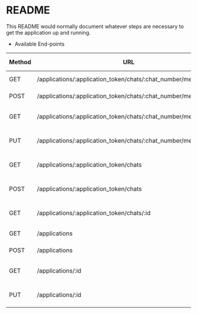 # README

This README would normally document whatever steps are necessary to get the
application up and running.

* Available End-points

| Method  | URL | Action| Request Body 
| ------- | --- | --- | --- |
| GET  | /applications/:application_token/chats/:chat_number/messages|list chat messages|-|
| POST | /applications/:application_token/chats/:chat_number/messages|create chat message| {"msg_body": "value"}|
|GET| /applications/:application_token/chats/:chat_number/messages/:id|show chat message details|-|
|PUT| /applications/:application_token/chats/:chat_number/messages/:id|update chat message details|{"msg_body": "value"}|
|GET|/applications/:application_token/chats|list application chats|-|
|POST| /applications/:application_token/chats|create application chat|-|
|GET|/applications/:application_token/chats/:id|show application chat details|-|
|GET|/applications|list applications|-|
|POST|/applications|create application|{"name": "value"}|
|GET|/applications/:id |show application details|-|
|PUT|/applications/:id|update application details|{"name": "value"}|
